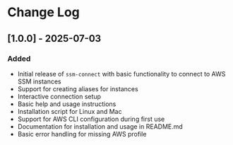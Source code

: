 # Change Log

## [1.0.0] - 2025-07-03
### Added
- Initial release of `ssm-connect` with basic functionality to connect to AWS SSM instances
- Support for creating aliases for instances
- Interactive connection setup
- Basic help and usage instructions
- Installation script for Linux and Mac
- Support for AWS CLI configuration during first use
- Documentation for installation and usage in README.md
- Basic error handling for missing AWS profile
